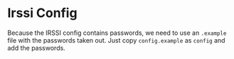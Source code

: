 # Irssi Config

Because the IRSSI config contains passwords, we need to use an `.example` file
with the passwords taken out. Just copy `config.example` as `config` and add
the passwords.
